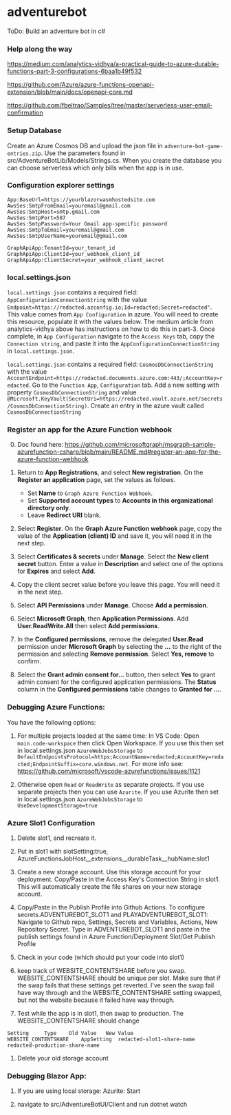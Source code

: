 
# adventurebot

ToDo: Build an adventure bot in c#

### Help along the way

https://medium.com/analytics-vidhya/a-practical-guide-to-azure-durable-functions-part-3-configurations-6baa1b49f532

https://github.com/Azure/azure-functions-openapi-extension/blob/main/docs/openapi-core.md

https://github.com/fbeltrao/Samples/tree/master/serverless-user-email-confirmation

### Setup Database

Create an Azure Cosmos DB and upload the json file in `adventure-bot-game-entries.zip`. Use the parameters found in src/AdventureBotLib/Models/Strings.cs. When you create the database you can choose serverless which only bills when the app is in use.

### Configuration explorer settings
```
App:BaseUrl=https://yourblazorwasmhostedsite.com
AwsSes:SmtpFromEmail=youremail@gmail.com
AwsSes:SmtpHost=smtp.gmail.com
AwsSes:SmtpPort=587
AwsSes:SmtpPassword=Your Gmail app-specific password
AwsSes:SmtpToEmail=youremail@gmail.com
AwsSes:SmtpUserName=youremail@gmail.com

GraphApiApp:TenantId=your_tenant_id 
GraphApiApp:ClientId=your_webhook_client_id
GraphApiApp:ClientSecret=your_webhook_client_secret
```

### local.settings.json

`local.settings.json` contains a required field: `AppConfigurationConnectionString` with the value `Endpoint=https://redacted.azconfig.io;Id=redacted;Secret=redacted"`. This value comes from `App Configuration` in azure. You will need to create this resource, populate it with the values below. The medium article from analytics-vidhya above has instructions on how to do this in part-3. Once complete, in `App Configuration` navigate to the `Access Keys` tab, copy the `Connection string`, and paste it into the `AppConfigurationConnectionString` in `local.settings.json`.

`local.settings.json` contains a required field: `CosmosDbConnectionString` with the value `AccountEndpoint=https://redacted.documents.azure.com:443/;AccountKey=redacted`. Go to the `Function App`, `Configuration` tab. Add a new setting with property `CosmosDbConnectionString` and value `@Microsoft.KeyVault(SecretUri=https://redacted.vault.azure.net/secrets/CosmosDbConnectionString)`. Create an entry in the azure vault called `CosmosDbConnectionString`

### Register an app for the Azure Function webhook

0. Doc found here: https://github.com/microsoftgraph/msgraph-sample-azurefunction-csharp/blob/main/README.md#register-an-app-for-the-azure-function-webhook

1. Return to **App Registrations**, and select **New registration**. On the **Register an application** page, set the values as follows.

    - Set **Name** to `Graph Azure Function Webhook`.
    - Set **Supported account types** to **Accounts in this organizational directory only**.
    - Leave **Redirect URI** blank.

1. Select **Register**. On the **Graph Azure Function webhook** page, copy the value of the **Application (client) ID** and save it, you will need it in the next step.

1. Select **Certificates & secrets** under **Manage**. Select the **New client secret** button. Enter a value in **Description** and select one of the options for **Expires** and select **Add**.

1. Copy the client secret value before you leave this page. You will need it in the next step.

1. Select **API Permissions** under **Manage**. Choose **Add a permission**.

1. Select **Microsoft Graph**, then **Application Permissions**. Add **User.ReadWrite.All** then select **Add permissions**.

1. In the **Configured permissions**, remove the delegated **User.Read** permission under **Microsoft Graph** by selecting the **...** to the right of the permission and selecting **Remove permission**. Select **Yes, remove** to confirm.

1. Select the **Grant admin consent for...** button, then select **Yes** to grant admin consent for the configured application permissions. The **Status** column in the **Configured permissions** table changes to **Granted for ...**.


### Debugging Azure Functions:

You have the following options:

1. For multiple projects loaded at the same time: In VS Code: Open `main.code-workspace` then click Open Workspace. If you use this then set in local.settings.json `AzureWebJobsStorage` to `DefaultEndpointsProtocol=https;AccountName=redacted;AccountKey=redacted;EndpointSuffix=core.windows.net`. For more info see: https://github.com/microsoft/vscode-azurefunctions/issues/1121

2. Otherwise open `Read` or `ReadWrite` as separate projects. If you use separate projects then you can use `Azurite`. If you use Azurite then set in local.settings.json `AzureWebJobsStorage` to `UseDevelopmentStorage=true`


### Azure Slot1 Configuration

1. Delete slot1, and recreate it. 

1. Put in slot1 with slotSetting:true, AzureFunctionsJobHost__extensions__durableTask__hubName:slot1

1. Create a new storage account. Use this storage account for your deployment. Copy/Paste in the Access Key's Connection String in slot1. This will automatically create the file shares on your new storage account.

1. Copy/Paste in the Publish Profile into Github Actions. To configure secrets.ADVENTUREBOT_SLOT1 and PLAYADVENTUREBOT_SLOT1: Navigate to Github repo, Settings, Secrets and Variables, Actions, New Repository Secret. Type in ADVENTUREBOT_SLOT1 and paste in the publish settings found in Azure Function/Deployment Slot/Get Publish Profile

1. Check in your code (which should put your code into slot1) 

1. keep track of WEBSITE_CONTENTSHARE before you swap. WEBSITE_CONTENTSHARE should be unique per slot. Make sure that if the swap fails that these settings get reverted. I've seen the swap fail have way through and the WEBSITE_CONTENTSHARE setting swapped, but not the website because it failed have way through. 

1. Test while the app is in slot1, then swap to production. The WEBSITE_CONTENTSHARE should change

```
Setting 	Type 	Old Value 	New Value
WEBSITE_CONTENTSHARE 	AppSetting 	redacted-slot1-share-name 	redacted-production-share-name
```

1. Delete your old storage account


### Debugging Blazor App:

1. If you are using local storage: Azurite: Start

1. navigate to src/AdventureBotUI/Client and run dotnet watch